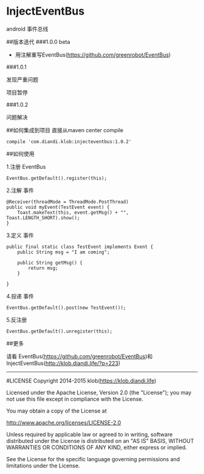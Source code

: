 

# InjectEventBus
android 事件总线


##版本迭代
###1.0.0 beta

* 用注解重写EventBus(https://github.com/greenrobot/EventBus)

###1.0.1 

发现严重问题

项目暂停

###1.0.2 

问题解决



##如何集成到项目
直接从maven center compile

    compile 'com.diandi.klob:injecteventbus:1.0.2'

##如何使用

1.注册 EventBus 

    EventBus.getDefault().register(this);

2.注解 事件
    
    @Receiver(threadMode = ThreadMode.PostThread)
    public void myEvent(TestEvent event) {
        Toast.makeText(this, event.getMsg() + "", Toast.LENGTH_SHORT).show();
    }
3.定义 事件
 
    public final static class TestEvent implements Event {
        public String msg = "I am coming";

        public String getMsg() {
            return msg;
        }

    }
4.投递 事件
   
    EventBus.getDefault().post(new TestEvent());

5.反注册
   
    EventBus.getDefault().unregister(this);

##更多

请看 EventBus(https://github.com/greenrobot/EventBus)和InjectEventBus(http://klob.diandi.life/?p=223)


***

#LICENSE
Copyright 2014-2015 klob(https://klob.diandi.life)

Licensed under the Apache License, Version 2.0 (the "License"); you may not use this file except in compliance with the License.

You may obtain a copy of the License at

http://www.apache.org/licenses/LICENSE-2.0

Unless required by applicable law or agreed to in writing, software distributed under the License is distributed on an "AS IS" BASIS, WITHOUT WARRANTIES OR CONDITIONS OF ANY KIND, either express or implied.

See the License for the specific language governing permissions and limitations under the License.